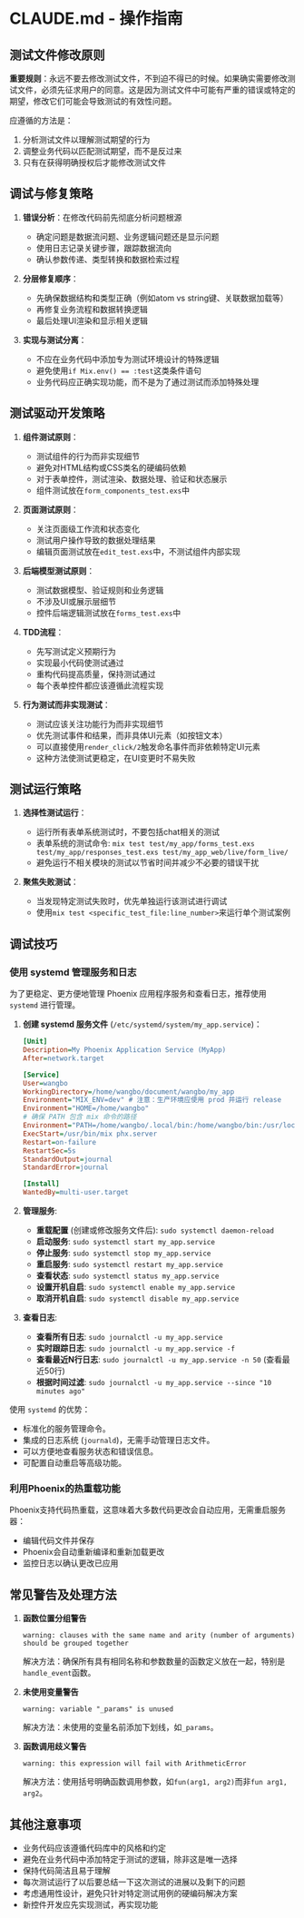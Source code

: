 # CLAUDE.md - 操作指南

## 测试文件修改原则

**重要规则**：永远不要去修改测试文件，不到迫不得已的时候。如果确实需要修改测试文件，必须先征求用户的同意。这是因为测试文件中可能有严重的错误或特定的期望，修改它们可能会导致测试的有效性问题。

应遵循的方法是：
1. 分析测试文件以理解测试期望的行为
2. 调整业务代码以匹配测试期望，而不是反过来
3. 只有在获得明确授权后才能修改测试文件

## 调试与修复策略

1. **错误分析**：在修改代码前先彻底分析问题根源
   - 确定问题是数据流问题、业务逻辑问题还是显示问题
   - 使用日志记录关键步骤，跟踪数据流向
   - 确认参数传递、类型转换和数据检索过程

2. **分层修复顺序**：
   - 先确保数据结构和类型正确（例如atom vs string键、关联数据加载等）
   - 再修复业务流程和数据转换逻辑
   - 最后处理UI渲染和显示相关逻辑

3. **实现与测试分离**：
   - 不应在业务代码中添加专为测试环境设计的特殊逻辑
   - 避免使用`if Mix.env() == :test`这类条件语句
   - 业务代码应正确实现功能，而不是为了通过测试而添加特殊处理

## 测试驱动开发策略

1. **组件测试原则**：
   - 测试组件的行为而非实现细节
   - 避免对HTML结构或CSS类名的硬编码依赖
   - 对于表单控件，测试渲染、数据处理、验证和状态展示
   - 组件测试放在`form_components_test.exs`中

2. **页面测试原则**：
   - 关注页面级工作流和状态变化
   - 测试用户操作导致的数据处理结果
   - 编辑页面测试放在`edit_test.exs`中，不测试组件内部实现

3. **后端模型测试原则**：
   - 测试数据模型、验证规则和业务逻辑
   - 不涉及UI或展示层细节
   - 控件后端逻辑测试放在`forms_test.exs`中

4. **TDD流程**：
   - 先写测试定义预期行为
   - 实现最小代码使测试通过
   - 重构代码提高质量，保持测试通过
   - 每个表单控件都应该遵循此流程实现
   
5. **行为测试而非实现测试**：
   - 测试应该关注功能行为而非实现细节
   - 优先测试事件和结果，而非具体UI元素（如按钮文本）
   - 可以直接使用`render_click/2`触发命名事件而非依赖特定UI元素
   - 这种方法使测试更稳定，在UI变更时不易失败

## 测试运行策略

1. **选择性测试运行**：
   - 运行所有表单系统测试时，不要包括chat相关的测试
   - 表单系统的测试命令: `mix test test/my_app/forms_test.exs test/my_app/responses_test.exs test/my_app_web/live/form_live/`
   - 避免运行不相关模块的测试以节省时间并减少不必要的错误干扰

2. **聚焦失败测试**：
   - 当发现特定测试失败时，优先单独运行该测试进行调试
   - 使用`mix test <specific_test_file:line_number>`来运行单个测试案例

## 调试技巧

### 使用 systemd 管理服务和日志

为了更稳定、更方便地管理 Phoenix 应用程序服务和查看日志，推荐使用 `systemd` 进行管理。

1.  **创建 systemd 服务文件** (`/etc/systemd/system/my_app.service`)：
    ```ini
    [Unit]
    Description=My Phoenix Application Service (MyApp)
    After=network.target

    [Service]
    User=wangbo
    WorkingDirectory=/home/wangbo/document/wangbo/my_app
    Environment="MIX_ENV=dev" # 注意：生产环境应使用 prod 并运行 release
    Environment="HOME=/home/wangbo"
    # 确保 PATH 包含 mix 命令的路径
    Environment="PATH=/home/wangbo/.local/bin:/home/wangbo/bin:/usr/local/sbin:/usr/local/bin:/usr/sbin:/usr/bin:/sbin:/bin:/usr/games:/usr/local/games:/snap/bin" 
    ExecStart=/usr/bin/mix phx.server
    Restart=on-failure
    RestartSec=5s
    StandardOutput=journal
    StandardError=journal

    [Install]
    WantedBy=multi-user.target
    ```

2.  **管理服务**:
    *   **重载配置** (创建或修改服务文件后): `sudo systemctl daemon-reload`
    *   **启动服务**: `sudo systemctl start my_app.service`
    *   **停止服务**: `sudo systemctl stop my_app.service`
    *   **重启服务**: `sudo systemctl restart my_app.service`
    *   **查看状态**: `sudo systemctl status my_app.service`
    *   **设置开机自启**: `sudo systemctl enable my_app.service`
    *   **取消开机自启**: `sudo systemctl disable my_app.service`

3.  **查看日志**:
    *   **查看所有日志**: `sudo journalctl -u my_app.service`
    *   **实时跟踪日志**: `sudo journalctl -u my_app.service -f`
    *   **查看最近N行日志**: `sudo journalctl -u my_app.service -n 50` (查看最近50行)
    *   **根据时间过滤**: `sudo journalctl -u my_app.service --since "10 minutes ago"`

使用 `systemd` 的优势：
- 标准化的服务管理命令。
- 集成的日志系统 (`journald`)，无需手动管理日志文件。
- 可以方便地查看服务状态和错误信息。
- 可配置自动重启等高级功能。

### 利用Phoenix的热重载功能

Phoenix支持代码热重载，这意味着大多数代码更改会自动应用，无需重启服务器：
- 编辑代码文件并保存
- Phoenix会自动重新编译和重新加载更改
- 监控日志以确认更改已应用

## 常见警告及处理方法

1. **函数位置分组警告**
   
   ```
   warning: clauses with the same name and arity (number of arguments) should be grouped together
   ```
   
   解决方法：确保所有具有相同名称和参数数量的函数定义放在一起，特别是`handle_event`函数。
   
2. **未使用变量警告**

   ```
   warning: variable "_params" is unused
   ```
   
   解决方法：未使用的变量名前添加下划线，如`_params`。
   
3. **函数调用歧义警告**

   ```
   warning: this expression will fail with ArithmeticError
   ```
   
   解决方法：使用括号明确函数调用参数，如`fun(arg1, arg2)`而非`fun arg1, arg2`。

## 其他注意事项

- 业务代码应该遵循代码库中的风格和约定
- 避免在业务代码中添加特定于测试的逻辑，除非这是唯一选择
- 保持代码简洁且易于理解
- 每次测试运行了以后要总结一下这次测试的进展以及剩下的问题
- 考虑通用性设计，避免只针对特定测试用例的硬编码解决方案
- 新控件开发应先实现测试，再实现功能

